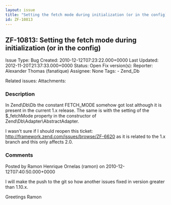 ```yaml
---
layout: issue
title: "Setting the fetch mode during initialization (or in the config)"
id: ZF-10813
---
```


ZF-10813: Setting the fetch mode during initialization (or in the config)
-------------------------------------------------------------------------

 Issue Type: Bug Created: 2010-12-12T07:23:22.000+0000 Last Updated: 2012-11-20T21:37:33.000+0000 Status: Open Fix version(s): 
 Reporter:  Alexander Thomas (fanatique)  Assignee:  None  Tags: - Zend\_Db
 
 Related issues: 
 Attachments: 
### Description

In Zend\\Db\\Db the constant FETCH\_MODE somehow got lost although it is present in the current 1.x release. The same is with the setting of the $\_fetchMode property in the constructor of Zend\\Db\\Adapter\\AbstractAdapter.

I wasn't sure if I should reopen this ticket: <http://framework.zend.com/issues/browse/ZF-6620> as it is related to the 1.x branch and this only affects 2.0.

 

 

### Comments

Posted by Ramon Henrique Ornelas (ramon) on 2010-12-12T07:40:50.000+0000

I will make the push to the git so how another issues fixed in version greater than 1.10.x.

Greetings Ramon

 

 